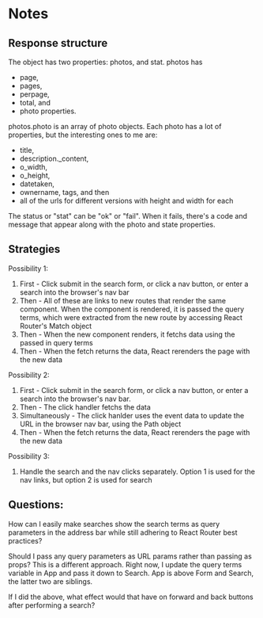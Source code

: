 # Notes

## Response structure

The object has two properties: photos, and stat. photos has 
- page, 
- pages, 
- perpage, 
- total, and 
- photo properties. 

photos.photo is an array of photo objects. Each photo has a lot of properties, but the interesting ones to me are: 
- title, 
- description._content, 
- o_width, 
- o_height, 
- datetaken, 
- ownername, tags, and then 
- all of the urls for different versions with height and width for each

The status or "stat" can be "ok" or "fail". When it fails, there's a code and message that appear along with the photo and state properties.

## Strategies

Possibility 1:
1. First - Click submit in the search form, or click a nav button, or enter a search into the browser's nav bar
2. Then - All of these are links to new routes that render the same component. When the component is rendered, it is passed the query terms, which were extracted from the new route by accessing React Router's Match object
3. Then - When the new component renders, it fetchs data using the passed in query terms
5. Then - When the fetch returns the data, React rerenders the page with the new data

Possibility 2: 
1. First - Click submit in the search form, or click a nav button, or enter a search into the browser's nav bar. 
2. Then - The click handler fetchs the data 
3. Simultaneously - The click hanlder uses the event data to update the URL in the browser nav bar, using the Path object
4. Then - When the fetch returns the data, React rerenders the page with the new data

Possibility 3: 
1. Handle the search and the nav clicks separately. Option 1 is used for the nav links, but option 2 is used for search

## Questions:

How can I easily make searches show the search terms as query parameters in the address bar while still adhering to React Router best practices?

Should I pass any query parameters as URL params rather than passing as props? This is a different approach. Right now, I update the query terms variable in App and pass it down to Search. App is above Form and Search, the latter two are siblings.

If I did the above, what effect would that have on forward and back buttons after performing a search?



